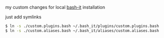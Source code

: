 my custom changes for local [bash-it](https://github.com/Bash-it) installation

just add symlinks
```bash
$ ln -s ./custom.plugins.bash ~/.bash_it/plugins/custom.plugins.bash
$ ln -s ./custom.aliases.bash ~/.bash_it/aliases/custom.aliases.bash 
```
